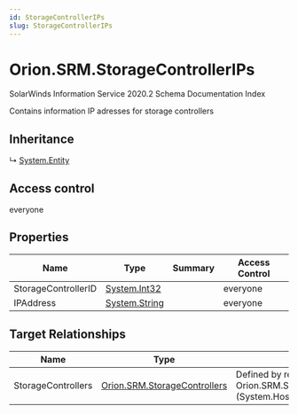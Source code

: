 ```yaml
---
id: StorageControllerIPs
slug: StorageControllerIPs
---
```


# Orion.SRM.StorageControllerIPs

SolarWinds Information Service 2020.2 Schema Documentation Index

Contains information IP adresses for storage controllers

## Inheritance

↳ [System.Entity](./../System/Entity)

## Access control

everyone

## Properties

| Name | Type | Summary | Access Control |
| ------ | ------ | ------ | ------ |
| StorageControllerID | [System.Int32](https://docs.microsoft.com/en-us/dotnet/api/system.int32) |  | everyone |
| IPAddress | [System.String](https://docs.microsoft.com/en-us/dotnet/api/system.string) |  | everyone |

## Target Relationships

| Name | Type | Notes |
| ------ | ------ | ------ |
| StorageControllers | [Orion.SRM.StorageControllers](./../Orion.SRM/StorageControllers) | Defined by relationship Orion.SRM.StorageControllersHostsStorageControllerIPs (System.Hosting) |

